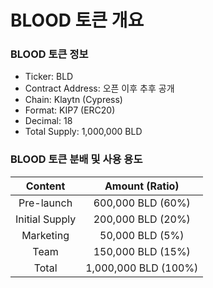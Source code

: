 # BLOOD 토큰 개요

### BLOOD 토큰 정보

* Ticker: BLD
* Contract Address: 오픈 이후 추후 공개
* Chain: Klaytn (Cypress)
* Format: KIP7 (ERC20)
* Decimal: 18
* Total Supply: 1,000,000 BLD





### BLOOD 토큰 분배 및 사용 용도

|   **Content**  |  **Amount (Ratio)**  |
| :------------: | :------------------: |
|   Pre-launch   |   600,000 BLD (60%)  |
| Initial Supply |   200,000 BLD (20%)  |
|    Marketing   |    50,000 BLD (5%)   |
|      Team      |   150,000 BLD (15%)  |
|      Total     | 1,000,000 BLD (100%) |




